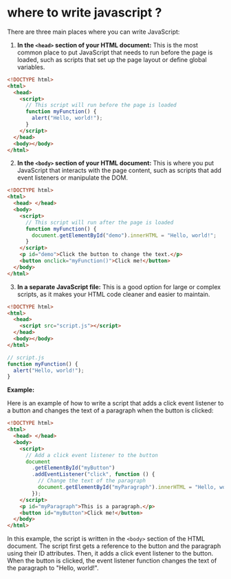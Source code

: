 # where to write javascript ?

There are three main places where you can write JavaScript:

1. **In the `<head>` section of your HTML document:** This is the most common place to put JavaScript that needs to run before the page is loaded, such as scripts that set up the page layout or define global variables.

```html
<!DOCTYPE html>
<html>
  <head>
    <script>
      // This script will run before the page is loaded
      function myFunction() {
        alert("Hello, world!");
      }
    </script>
  </head>
  <body></body>
</html>
```

2. **In the `<body>` section of your HTML document:** This is where you put JavaScript that interacts with the page content, such as scripts that add event listeners or manipulate the DOM.

```html
<!DOCTYPE html>
<html>
  <head> </head>
  <body>
    <script>
      // This script will run after the page is loaded
      function myFunction() {
        document.getElementById("demo").innerHTML = "Hello, world!";
      }
    </script>
    <p id="demo">Click the button to change the text.</p>
    <button onclick="myFunction()">Click me!</button>
  </body>
</html>
```

3. **In a separate JavaScript file:** This is a good option for large or complex scripts, as it makes your HTML code cleaner and easier to maintain.

```html
<!DOCTYPE html>
<html>
  <head>
    <script src="script.js"></script>
  </head>
  <body></body>
</html>
```

```javascript
// script.js
function myFunction() {
  alert("Hello, world!");
}
```

**Example:**

Here is an example of how to write a script that adds a click event listener to a button and changes the text of a paragraph when the button is clicked:

```html
<!DOCTYPE html>
<html>
  <head> </head>
  <body>
    <script>
      // Add a click event listener to the button
      document
        .getElementById("myButton")
        .addEventListener("click", function () {
          // Change the text of the paragraph
          document.getElementById("myParagraph").innerHTML = "Hello, world!";
        });
    </script>
    <p id="myParagraph">This is a paragraph.</p>
    <button id="myButton">Click me!</button>
  </body>
</html>
```

In this example, the script is written in the `<body>` section of the HTML document. The script first gets a reference to the button and the paragraph using their ID attributes. Then, it adds a click event listener to the button. When the button is clicked, the event listener function changes the text of the paragraph to "Hello, world!".
